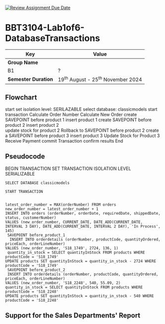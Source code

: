 [![Review Assignment Due Date](https://classroom.github.com/assets/deadline-readme-button-22041afd0340ce965d47ae6ef1cefeee28c7c493a6346c4f15d667ab976d596c.svg)](https://classroom.github.com/a/r-tQZu0l)
# BBT3104-Lab1of6-DatabaseTransactions


| **Key**                                                               | Value                                                                                                                                                                              |
|---------------|---------------------------------------------------------|
| **Group Name** 
B1                                                              | ? |
| **Semester Duration**                                                 | 19<sup>th</sup> August - 25<sup>th</sup> November 2024                                                                                                                       |

## Flowchart
start 
set isolation level: SERILAZABLE
select database: classicmodels
start transaction
Calculate Order Number
Calculate New Order
create SAVEPOINT before product 1
insert product 1 
create SAVEPOINT before product 2
insert product 2  
update stock for product 2 
Rollback to SAVEPOINT before product 2
create a SAVEPOINT before product 3 
insert product 3 
Update Stock for Product 3 
Receive Payment
commit Transaction
confirm results
End
## Pseudocode
BEGIN TRANSACTION
    SET TRANSACTION ISOLATION LEVEL SERIALIZABLE
    
    SELECT DATABASE classicmodels
    
    START TRANSACTION
    
  
    latest_order_number = MAX(orderNumber) FROM orders
    new_order_number = latest_order_number + 1
    INSERT INTO orders (orderNumber, orderDate, requiredDate, shippedDate, status, customerNumber)
    VALUES (new_order_number, CURRENT_DATE, DATE_ADD(CURRENT_DATE, INTERVAL 3 DAY), DATE_ADD(CURRENT_DATE, INTERVAL 2 DAY), 'In Process', 145)
     SAVEPOINT before_product_1
      INSERT INTO orderdetails (orderNumber, productCode, quantityOrdered, priceEach, orderLineNumber)
    VALUES (new_order_number, 'S18_1749', 2724, 136, 1)
     quantity_in_stock = SELECT quantityInStock FROM products WHERE productCode = 'S18_1749'
    UPDATE products SET quantityInStock = quantity_in_stock - 2724 WHERE productCode = 'S18_1749'
     SAVEPOINT before_product_2
     INSERT INTO orderdetails (orderNumber, productCode, quantityOrdered, priceEach, orderLineNumber)
    VALUES (new_order_number, 'S18_2248', 540, 55.09, 2)
    quantity_in_stock = SELECT quantityInStock FROM products WHERE productCode = 'S18_2248'
    UPDATE products SET quantityInStock = quantity_in_stock - 540 WHERE productCode = 'S18_2248'
    
## Support for the Sales Departments' Report
